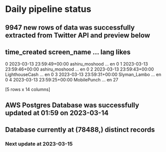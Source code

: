 # Daily pipeline status
## 9947 new rows of data was successfully extracted from Twitter API and preview below
##                time_created     screen_name  ... lang likes
0 2023-03-13 23:59:49+00:00  ashiru_moshood  ...   en     0
1 2023-03-13 23:59:46+00:00  ashiru_moshood  ...   en     0
2 2023-03-13 23:59:43+00:00  LighthouseCash  ...   en     0
3 2023-03-13 23:59:31+00:00    Slyman_Lambo  ...   en     0
4 2023-03-13 23:59:25+00:00     MobilePunch  ...   en    27

[5 rows x 14 columns]
## AWS Postgres Database was successfully updated at  01:59 on 2023-03-14
## Database currently at (78488,) distinct records
### Next update at 2023-03-15
